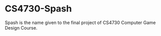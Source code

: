 # CS4730-Spash

Spash is the name given to the final project of CS4730 Computer Game Design Course. 
